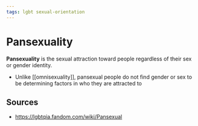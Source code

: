```yaml
---
tags: lgbt sexual-orientation
---
```


# Pansexuality

**Pansexuality** is the sexual attraction toward people regardless of their sex or gender identity.

- Unlike [[omnisexuality]], pansexual people do not find gender or sex to be determining factors in who they are attracted to

## Sources

- <https://lgbtqia.fandom.com/wiki/Pansexual>
